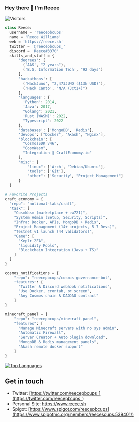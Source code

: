 ### Hey there 👋 I'm Reece
<!-- ![](https://raw.githubusercontent.com/reece/rafnixg/master/header.jpeg) -->
![Visitors](https://visitor-badge.laobi.icu/badge?page_id=reecepbcups)

```python
class Reece:
  username = 'reecepbcups'
  name = 'Reece Williams'
  web = 'https://reece.sh'
  twitter = '@reecepbcups_'
  discord = 'Reece#3370'
  skills_and_stuff = {
      'degrees': [
        ('AAS', "2 years"), 
        ('B.S, Information Tech', "92 days")
      ],
      'hackathons': [
        ('HackJuno', "2,473JUNO ($13k USD)"), 
        ('Hack Canto', "N/A (Oct1+)")
      ],
      'languages': {
        'Python': 2014,
        'Java': 2017,
        "Golang": 2021,
        'Rust (WASM)': 2022, 
        "Typescript": 2022
      },
      'databases': ['MongoDB', 'Redis'],
      'devops': ["Docker", "Akash", "Nginx"],
      'blockchain': [
        "CosmosSDK v46", 
        "CosmWasm", 
        "Integration @ CraftEconomy.io"
      ],
      'misc': {
          "linux": ['Arch', "Debian/Ubuntu"],
          "tools": ['Git'],
          "other": ['Security', "Project Management"]
      }
  }

# Favorite Projects
craft_economy = {
  "repo": "notional-labs/craft",
  "task": [
    "CosmWasm (marketplace + cw721)",
    "System Admin (Setup, Security, Scripts)",
    "Infra: Docker, APIs, MongoDB + Redis",
    "Project Management (14+ projects, 5-7 Devs)",
    "Testnet v1 launch (44 validators)",
    "Game": [
      "Keplr 2FA",
      "liquidity Pools",
      "Blockchain Integration (Java + TS)"
    ]
  ]
}

cosmos_notifications = {
    "repo": "reecepbcups/cosmos-governance-bot",
    "features": [
      "Twitter & Discord webhook notifications",
      "Use Docker, crontab, or screen",
      "Any Cosmos chain & DAODAO contract"
    ]
}

minecraft_panel = {
    "repo": "reecepbcups/minecraft-panel",
    "features": [
      "Manage Minecraft servers with no sys admin",
      "Automatic Firewall",
      "Server Creator + Auto plugin download",
      "MongoDB & Redis management panels",
      "Akash remote docker support"
    ]
}

```

[![Top Languages](https://github-readme-stats.vercel.app/api/top-langs/?username=reecepbcups&layout=compact&theme=monokai)](https://github.com/anuraghazra/github-readme-stats)
 
## Get in touch
- Twitter: [https://twitter.com/reecepbcups_](https://twitter.com/reecepbcups_)
- Personal Site: https://www.reece.sh
- Spigot: [https://www.spigot.com/reecepbcups](https://www.spigotmc.org/members/reecescups.539401/)
